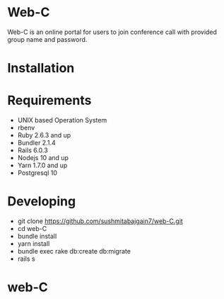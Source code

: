 # Web-C
 Web-C is an online portal for users to join conference call with provided group name and password.

# Installation

# Requirements

- UNIX based Operation System
- rbenv
- Ruby 2.6.3 and up
- Bundler 2.1.4
- Rails 6.0.3 
- Nodejs 10 and up
- Yarn 1.7.0 and up
- Postgresql 10

# Developing

- git clone https://github.com/sushmitabajgain7/web-C.git
- cd web-C
- bundle install
- yarn install
- bundle exec rake db:create db:migrate
- rails s

# web-C

